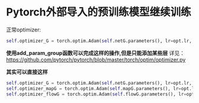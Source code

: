 # Pytorch外部导入的预训练模型继续训练

正常optimizer:
```python
self.optimizer_G = torch.optim.Adam(self.netG.parameters(), lr=opt.lr, betas=(opt.beta1, 0.999))
```
**使用add_param_group函数可以完成这样的操作,但是只能添加某些层**
详见：https://github.com/pytorch/pytorch/blob/master/torch/optim/optimizer.py

**其实可以直接这样**
```python
self.optimizer_G = torch.optim.Adam(self.netG.parameters(), lr=opt.lr, betas=(opt.beta1, 0.999))
self.optimizer_mapG = torch.optim.Adam(self.mapG.parameters(), lr=opt.lr, betas=(opt.beta1, 0.999))
self.optimizer_flowG = torch.optim.Adam(self.flowG.parameters(), lr=opt.lr, betas=(opt.beta1, 0.999))
```
